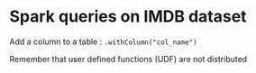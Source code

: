# Spark queries on IMDB dataset

Add a column to a table : `.withColumn("col_name")`

Remember that user defined functions (UDF) are not distributed
